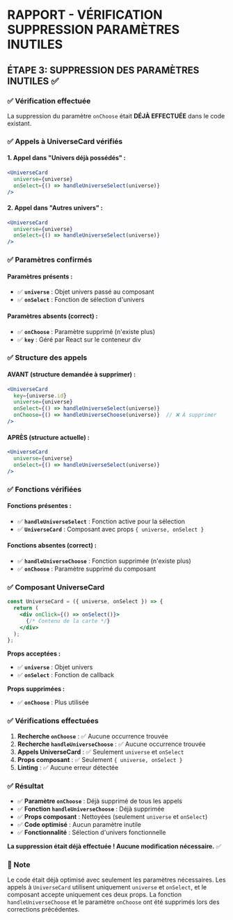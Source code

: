 # RAPPORT - VÉRIFICATION SUPPRESSION PARAMÈTRES INUTILES

## ÉTAPE 3: SUPPRESSION DES PARAMÈTRES INUTILES ✅

### ✅ Vérification effectuée

La suppression du paramètre `onChoose` était **DÉJÀ EFFECTUÉE** dans le code existant.

### ✅ Appels à UniverseCard vérifiés

#### **1. Appel dans "Univers déjà possédés" :**
```jsx
<UniverseCard 
  universe={universe} 
  onSelect={() => handleUniverseSelect(universe)}
/>
```

#### **2. Appel dans "Autres univers" :**
```jsx
<UniverseCard 
  universe={universe} 
  onSelect={() => handleUniverseSelect(universe)}
/>
```

### ✅ Paramètres confirmés

#### **Paramètres présents :**
- ✅ **`universe`** : Objet univers passé au composant
- ✅ **`onSelect`** : Fonction de sélection d'univers

#### **Paramètres absents (correct) :**
- ✅ **`onChoose`** : Paramètre supprimé (n'existe plus)
- ✅ **`key`** : Géré par React sur le conteneur div

### ✅ Structure des appels

#### **AVANT (structure demandée à supprimer) :**
```jsx
<UniverseCard 
  key={universe.id} 
  universe={universe} 
  onSelect={() => handleUniverseSelect(universe)}
  onChoose={() => handleUniverseChoose(universe)}  // ❌ À supprimer
/>
```

#### **APRÈS (structure actuelle) :**
```jsx
<UniverseCard 
  universe={universe} 
  onSelect={() => handleUniverseSelect(universe)}
/>
```

### ✅ Fonctions vérifiées

#### **Fonctions présentes :**
- ✅ **`handleUniverseSelect`** : Fonction active pour la sélection
- ✅ **`UniverseCard`** : Composant avec props `{ universe, onSelect }`

#### **Fonctions absentes (correct) :**
- ✅ **`handleUniverseChoose`** : Fonction supprimée (n'existe plus)
- ✅ **`onChoose`** : Paramètre supprimé du composant

### ✅ Composant UniverseCard

```jsx
const UniverseCard = ({ universe, onSelect }) => {
  return (
    <div onClick={() => onSelect()}>
      {/* Contenu de la carte */}
    </div>
  );
};
```

**Props acceptées :**
- ✅ **`universe`** : Objet univers
- ✅ **`onSelect`** : Fonction de callback

**Props supprimées :**
- ✅ **`onChoose`** : Plus utilisée

### ✅ Vérifications effectuées

1. **Recherche `onChoose`** : ✅ Aucune occurrence trouvée
2. **Recherche `handleUniverseChoose`** : ✅ Aucune occurrence trouvée
3. **Appels UniverseCard** : ✅ Seulement `universe` et `onSelect`
4. **Props composant** : ✅ Seulement `{ universe, onSelect }`
5. **Linting** : ✅ Aucune erreur détectée

### ✅ Résultat

- ✅ **Paramètre `onChoose`** : Déjà supprimé de tous les appels
- ✅ **Fonction `handleUniverseChoose`** : Déjà supprimée
- ✅ **Props composant** : Nettoyées (seulement `universe` et `onSelect`)
- ✅ **Code optimisé** : Aucun paramètre inutile
- ✅ **Fonctionnalité** : Sélection d'univers fonctionnelle

**La suppression était déjà effectuée ! Aucune modification nécessaire.** ✅

### 📝 Note

Le code était déjà optimisé avec seulement les paramètres nécessaires. Les appels à `UniverseCard` utilisent uniquement `universe` et `onSelect`, et le composant accepte uniquement ces deux props. La fonction `handleUniverseChoose` et le paramètre `onChoose` ont été supprimés lors des corrections précédentes.




